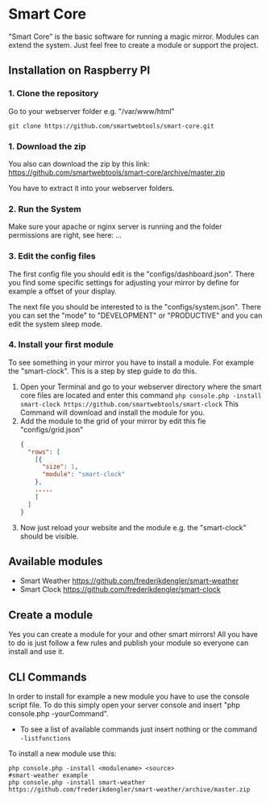 # Smart Core
"Smart Core" is the basic software for running a magic mirror. Modules can extend the system. Just feel free to create a module or support the project.
## Installation on Raspberry PI
### 1. Clone the repository
Go to your webserver folder e.g. "/var/www/html"
``` 
git clone https://github.com/smartwebtools/smart-core.git
```
### 1. Download the zip
You also can download the zip by this link:
https://github.com/smartwebtools/smart-core/archive/master.zip

You have to extract it into your webserver folders.
### 2. Run the System
Make sure your apache or nginx server is running and the folder permissions are right, see here:
...
### 3. Edit the config files
The first config file you should edit is the "configs/dashboard.json". There you find some specific settings for adjusting your mirror by define for example a offset of your display.

The next file you should be interested to is the "configs/system.json". There you can set the "mode" to "DEVELOPMENT" or "PRODUCTIVE" and you can edit the system sleep mode.
### 4. Install your first module
To see something in your mirror you have to install a module. For example the "smart-clock". This is a step by step guide to do this.
1. Open your Terminal and go to your webserver directory where the smart core files are located and enter this command 
```php console.php -install smart-clock https://github.com/smartwebtools/smart-clock```
This Command will download and install the module for you.
2. Add the module to the grid of your mirror by edit this fie "configs/grid.json"
    ``` json
    {
      "rows": [
        [{
          "size": 1,
          "module": "smart-clock"
        },
        .....
        ]
      ]
    }
    ```
3. Now just reload your website and the module e.g. the "smart-clock" should be visible.
## Available modules
- Smart Weather https://github.com/frederikdengler/smart-weather
- Smart Clock https://github.com/frederikdengler/smart-clock

## Create a module
Yes you can create a module for your and other smart mirrors! All you have to do is just follow a few rules and publish your module so everyone can install and use it.

## CLI Commands
In order to install for example a new module you have to use the console script file.
To do this simply open your server console and insert "php console.php -yourCommand". 
- To see a list of available commands just insert nothing or the command ``` -listfunctions ```

To install a new module use this:
```
php console.php -install <modulename> <source>
#smart-weather example
php console.php -install smart-weather https://github.com/frederikdengler/smart-weather/archive/master.zip
```